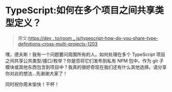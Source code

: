 # TypeScript:如何在多个项目之间共享类型定义？

> 原文:[https://dev . to/room _ js/typescript-how-do-you-share-type-definitions-cross-multi-projects-1203](https://dev.to/room_js/typescript-how-do-you-share-type-definitions-across-multiple-projects-1203)

嘿，德夫斯！我有一个问题要问周围所有的人。如何处理在多个 TypeScript 项目之间共享公共类型/接口/枚举？你是否将它们发布到私有 NPM 包中，作为 git 子模块或其他东西包含到项目中？我真的很好奇现在我们还有什么其他选择。请分享你对此的想法...先谢谢大家了！

同时祝你周末愉快！干杯！